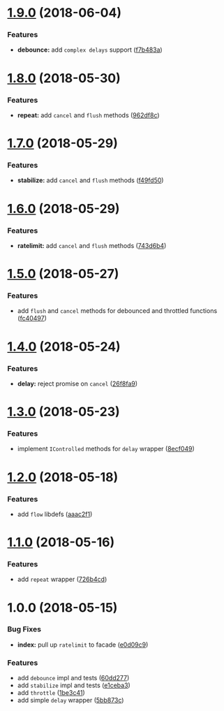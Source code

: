 <a name="1.9.0"></a>
# [1.9.0](https://github.com/antongolub/push-it-to-the-limit/compare/v1.8.0...v1.9.0) (2018-06-04)


### Features

* **debounce:** add `complex delays` support ([f7b483a](https://github.com/antongolub/push-it-to-the-limit/commit/f7b483a))

<a name="1.8.0"></a>
# [1.8.0](https://github.com/antongolub/push-it-to-the-limit/compare/v1.7.0...v1.8.0) (2018-05-30)


### Features

* **repeat:** add `cancel` and `flush` methods ([962df8c](https://github.com/antongolub/push-it-to-the-limit/commit/962df8c))

<a name="1.7.0"></a>
# [1.7.0](https://github.com/antongolub/push-it-to-the-limit/compare/v1.6.0...v1.7.0) (2018-05-29)


### Features

* **stabilize:** add `cancel` and `flush` methods ([f49fd50](https://github.com/antongolub/push-it-to-the-limit/commit/f49fd50))

<a name="1.6.0"></a>
# [1.6.0](https://github.com/antongolub/push-it-to-the-limit/compare/v1.5.0...v1.6.0) (2018-05-29)


### Features

* **ratelimit:** add `cancel` and `flush` methods ([743d6b4](https://github.com/antongolub/push-it-to-the-limit/commit/743d6b4))

<a name="1.5.0"></a>
# [1.5.0](https://github.com/antongolub/push-it-to-the-limit/compare/v1.4.0...v1.5.0) (2018-05-27)


### Features

* add `flush` and `cancel` methods for debounced and throttled functions ([fc40497](https://github.com/antongolub/push-it-to-the-limit/commit/fc40497))

<a name="1.4.0"></a>
# [1.4.0](https://github.com/antongolub/push-it-to-the-limit/compare/v1.3.0...v1.4.0) (2018-05-24)


### Features

* **delay:** reject promise on `cancel` ([26f8fa9](https://github.com/antongolub/push-it-to-the-limit/commit/26f8fa9))

<a name="1.3.0"></a>
# [1.3.0](https://github.com/antongolub/push-it-to-the-limit/compare/v1.2.0...v1.3.0) (2018-05-23)


### Features

* implement `IControlled` methods for `delay` wrapper ([8ecf049](https://github.com/antongolub/push-it-to-the-limit/commit/8ecf049))

<a name="1.2.0"></a>
# [1.2.0](https://github.com/antongolub/push-it-to-the-limit/compare/v1.1.0...v1.2.0) (2018-05-18)


### Features

* add `flow` libdefs ([aaac2f1](https://github.com/antongolub/push-it-to-the-limit/commit/aaac2f1))

<a name="1.1.0"></a>
# [1.1.0](https://github.com/antongolub/push-it-to-the-limit/compare/v1.0.0...v1.1.0) (2018-05-16)


### Features

* add `repeat` wrapper ([726b4cd](https://github.com/antongolub/push-it-to-the-limit/commit/726b4cd))

<a name="1.0.0"></a>
# 1.0.0 (2018-05-15)


### Bug Fixes

* **index:** pull up `ratelimit` to facade ([e0d09c9](https://github.com/antongolub/push-it-to-the-limit/commit/e0d09c9))


### Features

* add `debounce` impl and tests ([60dd277](https://github.com/antongolub/push-it-to-the-limit/commit/60dd277))
* add `stabilize` impl and tests ([e1ceba3](https://github.com/antongolub/push-it-to-the-limit/commit/e1ceba3))
* add `throttle` ([1be3c41](https://github.com/antongolub/push-it-to-the-limit/commit/1be3c41))
* add simple `delay` wrapper ([5bb873c](https://github.com/antongolub/push-it-to-the-limit/commit/5bb873c))
